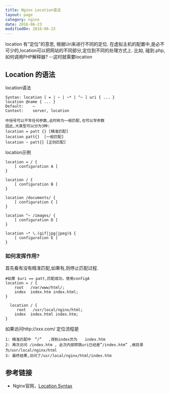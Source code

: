 ```yaml
---
title: Nginx Location语法
layout: page
category: nginx
date: 2016-06-23
modifiedOn: 2016-06-23
---
```


location 有”定位”的意思, 根据Uri来进行不同的定位.
在虚拟主机的配置中,是必不可少的,location可以把网站的不同部分,定位到不同的处理方式上.
比如, 碰到.php, 如何调用PHP解释器?  --这时就需要location

## Location 的语法

location语法

```
Syntax:	location [ = | ~ | ~* | ^~ ] uri { ... }
location @name { ... }
Default:	—
Context:	server, location

中括号可以不写任何参数,此时称为一般匹配,也可以写参数
因此,大类型可以分为3种:
location = patt {} [精准匹配]
location patt{}  [一般匹配]
location ~ patt{} [正则匹配]
```


location示例

```shell
location = / {
    [ configuration A ]
}

location / {
    [ configuration B ]
}

location /documents/ {
    [ configuration C ]
}

location ^~ /images/ {
    [ configuration D ]
}

location ~* \.(gif|jpg|jpeg)$ {
    [ configuration E ]
}
```

### 如何发挥作用?

首先看有没有精准匹配,如果有,则停止匹配过程.

``` shell
#如果 $uri == patt,匹配成功，使用configA
location = / {
    root   /var/www/html/;
    index  index.htm index.html;
}
    
  location / {
     root   /usr/local/nginx/html;
    index  index.html index.htm;
}
```

如果访问http://xxx.com/
定位流程是　

```
1: 精准匹配中　”/”   ,得到index页为　　index.htm
2: 再次访问 /index.htm , 此次内部转跳uri已经是”/index.htm” ,根目录为/usr/local/nginx/html
3: 最终结果,访问了/usr/local/nginx/html/index.htm
```

## 参考链接

- Nginx官网，[Location Syntax](http://nginx.org/en/docs/http/ngx_http_core_module.html#location)








